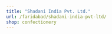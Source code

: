 ```yaml
---
title: "Shadani India Pvt. Ltd."
url: /faridabad/shadani-india-pvt-ltd/
shop: confectionery
---
```

